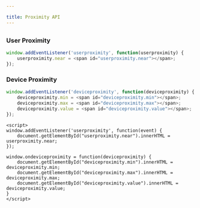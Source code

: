 ```yaml
---

title: Proximity API
---
```


<h2></h2>

<h3>User Proximity</h3>

```javascript
window.addEventListener('userproximity', function(userproximity) {
	userproximity.near = <span id="userproximity.near"></span>;
});

```


<h3>Device Proximity</h3>

```javascript
window.addEventListener('deviceproximity', function(deviceproximity) {
	deviceproximity.min = <span id="deviceproximity.min"></span>;
	deviceproximity.max = <span id="deviceproximity.max"></span>;
	deviceproximity.value = <span id="deviceproximity.value"></span>;
});

```

	<script>
	window.addEventListener('userproximity', function(event) {
		document.getElementById("userproximity.near").innerHTML = userproximity.near;
	});

	window.ondeviceproximity = function(deviceproximity) {
		document.getElementById("deviceproximity.min").innerHTML = deviceproximity.min;
		document.getElementById("deviceproximity.max").innerHTML = deviceproximity.max;
		document.getElementById("deviceproximity.value").innerHTML = deviceproximity.value;
	}
	</script>
</body>
</html>
